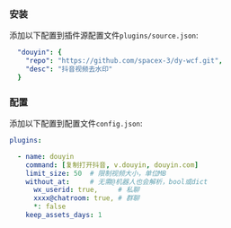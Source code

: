 ### 安装

添加以下配置到插件源配置文件`plugins/source.json`:
```yaml
  "douyin": {
    "repo": "https://github.com/spacex-3/dy-wcf.git",
    "desc": "抖音视频去水印"
  }
```

### 配置

添加以下配置到配置文件`config.json`:
```yaml
plugins:

  - name: douyin
    command: [复制打开抖音, v.douyin, douyin.com]
    limit_size: 50  # 限制视频大小，单位MB
    without_at:     # 无需@机器人也会解析，bool或dict
      wx_userid: true,     # 私聊
      xxxx@chatroom: true, # 群聊
      *: false
    keep_assets_days: 1
```